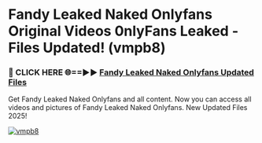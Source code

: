 # Fandy Leaked Naked Onlyfans Original Videos 0nlyFans Leaked - Files Updated! (vmpb8)

<h3>🔴 CLICK HERE 🌐==►► <a href="https://tinyurl.com/2wckxsce" rel="nofollow">Fandy Leaked Naked Onlyfans Updated Files</a></h3>

Get Fandy Leaked Naked Onlyfans and all content. Now you can access all videos and pictures of Fandy Leaked Naked Onlyfans. New Updated Files 2025!

[![vmpb8](https://i.imgur.com/AFduVYN.gif)](https://tinyurl.com/2wckxsce)
